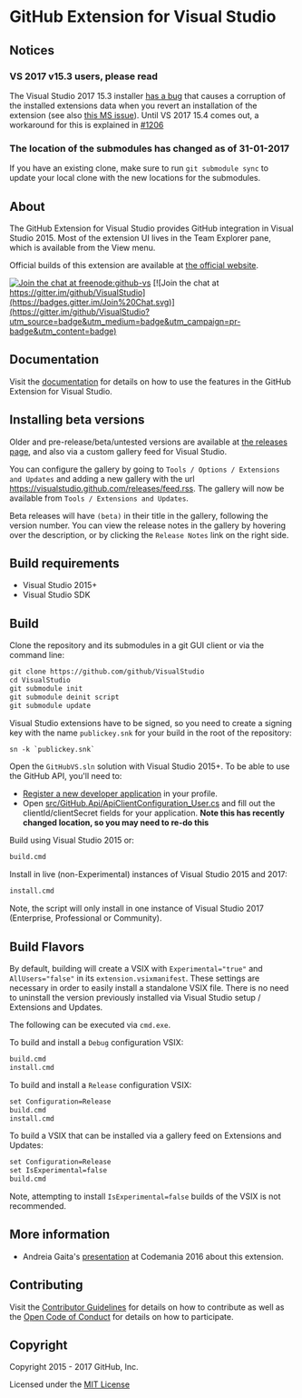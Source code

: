 # GitHub Extension for Visual Studio

## Notices

### VS 2017 v15.3 users, please read

The Visual Studio 2017 15.3 installer [has a bug](https://github.com/github/VisualStudio/issues/1206) that causes a corruption of the installed extensions data when you revert an installation of the extension (see also [this MS issue](https://developercommunity.visualstudio.com/content/problem/102178/error-installing-github-extension.html)). Until VS 2017 15.4 comes out, a workaround for this is explained in [#1206](https://github.com/github/VisualStudio/issues/1206)

### The location of the submodules has changed as of 31-01-2017

If you have an existing clone, make sure to run `git submodule sync` to update your local clone with the new locations for the submodules.

## About

The GitHub Extension for Visual Studio provides GitHub integration in Visual Studio 2015.
Most of the extension UI lives in the Team Explorer pane, which is available from the View menu.

Official builds of this extension are available at [the official website](https://visualstudio.github.com).

[![Join the chat at freenode:github-vs](https://img.shields.io/badge/irc-freenode:%20%23github--vs-blue.svg)](http://webchat.freenode.net/?channels=%23github-vs) [![Join the chat at https://gitter.im/github/VisualStudio](https://badges.gitter.im/Join%20Chat.svg)](https://gitter.im/github/VisualStudio?utm_source=badge&utm_medium=badge&utm_campaign=pr-badge&utm_content=badge)

## Documentation
Visit the [documentation](https://github.com/github/VisualStudio/tree/master/docs) for details on how to use the features in the GitHub Extension for Visual Studio.

## Installing beta versions

Older and pre-release/beta/untested versions are available at [the releases page](https://github.com/github/VisualStudio/releases), and also via a custom gallery feed for Visual Studio.

You can configure the gallery by going to `Tools / Options / Extensions and Updates` and adding a new gallery with the url https://visualstudio.github.com/releases/feed.rss. The gallery will now be available from `Tools / Extensions and Updates`.

Beta releases will have `(beta)` in their title in the gallery, following the version number. You can view the release notes in the gallery by hovering over the description, or by clicking the `Release Notes` link on the right side.

## Build requirements

* Visual Studio 2015+
* Visual Studio SDK

## Build

Clone the repository and its submodules in a git GUI client or via the command line:

```txt
git clone https://github.com/github/VisualStudio
cd VisualStudio
git submodule init
git submodule deinit script
git submodule update
```

Visual Studio extensions have to be signed, so you need to create a signing key with the name `publickey.snk` for your build in the root of the repository:

```txt
sn -k `publickey.snk`
```

Open the `GitHubVS.sln` solution with Visual Studio 2015+.
To be able to use the GitHub API, you'll need to:

- [Register a new developer application](https://github.com/settings/developers) in your profile.
- Open [src/GitHub.Api/ApiClientConfiguration_User.cs](src/GitHub.Api/ApiClientConfiguration_User.cs) and fill out the clientId/clientSecret fields for your application. **Note this has recently changed location, so you may need to re-do this**

Build using Visual Studio 2015 or:

```txt
build.cmd
```

Install in live (non-Experimental) instances of Visual Studio 2015 and 2017:

```txt
install.cmd
```

Note, the script will only install in one instance of Visual Studio 2017 (Enterprise, Professional or Community).

## Build Flavors

By default, building will create a VSIX with `Experimental="true"` and `AllUsers="false"` in its `extension.vsixmanifest`. These settings are necessary in order to easily install a standalone VSIX file. There is no need to uninstall the version previously installed via Visual Studio setup / Extensions and Updates.

The following can be executed via `cmd.exe`.

To build and install a `Debug` configuration VSIX:
```txt
build.cmd
install.cmd
```

To build and install a `Release` configuration VSIX:
```txt
set Configuration=Release
build.cmd
install.cmd
```

To build a VSIX that can be installed via a gallery feed on Extensions and Updates:
```txt
set Configuration=Release
set IsExperimental=false
build.cmd
```

Note, attempting to install `IsExperimental=false` builds of the VSIX is not recommended.

## More information
- Andreia Gaita's [presentation](https://www.youtube.com/watch?v=hz2hCO8e_8w) at Codemania 2016 about this extension.

## Contributing

Visit the [Contributor Guidelines](CONTRIBUTING.md) for details on how to contribute as well as the [Open Code of Conduct](http://todogroup.org/opencodeofconduct/#VisualStudio/opensource@github.com) for details on how to participate.

## Copyright

Copyright 2015 - 2017 GitHub, Inc.

Licensed under the [MIT License](LICENSE.md)
